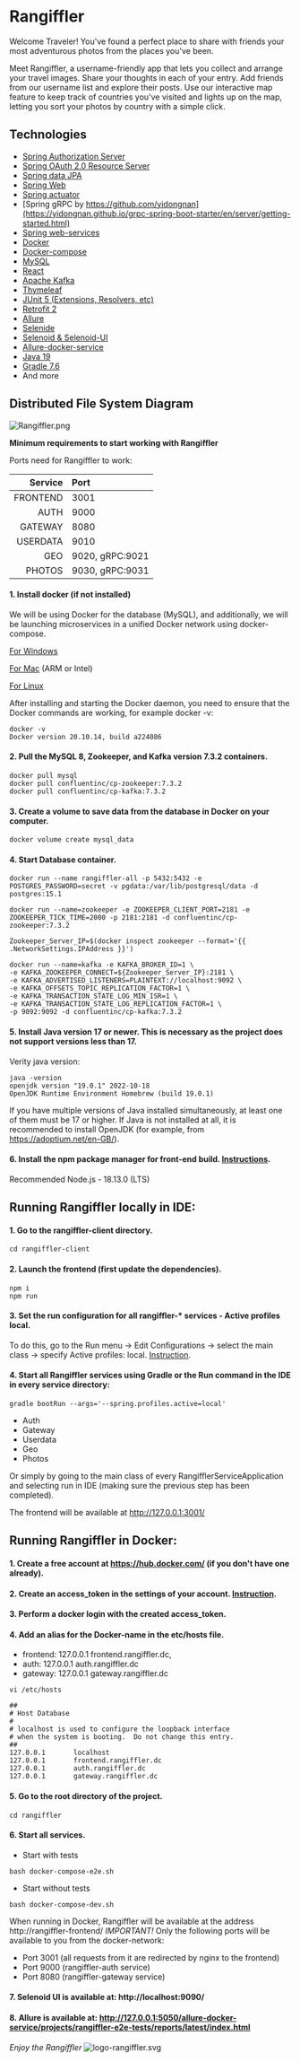 # Rangiffler

Welcome Traveler!
You've found a perfect place to share with friends your most adventurous photos 
from the places you've been.

Meet Rangiffler, a username-friendly app that lets you collect and arrange your travel images. 
Share your thoughts in each of your entry.
Add friends from our username list and explore their posts. 
Use our interactive map feature to keep track of countries you've visited and
lights up on the map, letting you sort your photos by 
country with a simple click.

## Technologies

- [Spring Authorization Server](https://spring.io/projects/spring-authorization-server)
- [Spring OAuth 2.0 Resource Server](https://docs.spring.io/spring-security/reference/servlet/oauth2/resource-server/index.html)
- [Spring data JPA](https://spring.io/projects/spring-data-jpa)
- [Spring Web](https://docs.spring.io/spring-framework/docs/current/reference/html/web.html#spring-web)
- [Spring actuator](https://docs.spring.io/spring-boot/docs/current/reference/html/actuator.html)
- [Spring gRPC by https://github.com/yidongnan](https://yidongnan.github.io/grpc-spring-boot-starter/en/server/getting-started.html)
- [Spring web-services](https://docs.spring.io/spring-ws/docs/current/reference/html/)
- [Docker](https://www.docker.com/resources/what-container/)
- [Docker-compose](https://docs.docker.com/compose/)
- [MySQL](https://www.mysql.com/why-mysql/)
- [React](https://ru.reactjs.org/docs/getting-started.html)
- [Apache Kafka](https://developer.confluent.io/quickstart/kafka-docker/)
- [Thymeleaf](https://www.thymeleaf.org/)
- [JUnit 5 (Extensions, Resolvers, etc)](https://junit.org/junit5/docs/current/username-guide/)
- [Retrofit 2](https://square.github.io/retrofit/)
- [Allure](https://docs.qameta.io/allure/)
- [Selenide](https://selenide.org/)
- [Selenoid & Selenoid-UI](https://aerokube.com/selenoid/latest/)
- [Allure-docker-service](https://github.com/fescobar/allure-docker-service)
- [Java 19](https://www.oracle.com/java/technologies/javase/jdk19-archive-downloads.html)
- [Gradle 7.6](https://docs.gradle.org/7.6/release-notes.html)
- And more

## Distributed File System Diagram
![Rangiffler.png](images%2FRangiffler.png)

**Minimum requirements to start working with Rangiffler**

Ports need for Rangiffler to work:

|      Service | Port            | 
|------------:|:----------------| 
|    FRONTEND | 3001            |
|        AUTH | 9000            |
|     GATEWAY | 8080            |
|    USERDATA | 9010            |
|         GEO | 9020, gRPC:9021 |
|      PHOTOS | 9030, gRPC:9031 |

#### 1. Install docker (if not installed)

We will be using Docker for the database (MySQL), and additionally, we will be launching 
microservices in a unified Docker network using docker-compose.

[For Windows](https://docs.docker.com/desktop/install/windows-install/)

[For Mac](https://docs.docker.com/desktop/install/mac-install/) (ARM or Intel)

[For Linux](https://docs.docker.com/desktop/install/linux-install/)

After installing and starting the Docker daemon, you need to ensure that the Docker commands 
are working, for example docker -v:

```posh
docker -v
Docker version 20.10.14, build a224086
```

#### 2. Pull the MySQL 8, Zookeeper, and Kafka version 7.3.2 containers.

```posh
docker pull mysql
docker pull confluentinc/cp-zookeeper:7.3.2
docker pull confluentinc/cp-kafka:7.3.2
```

#### 3. Create a volume to save data from the database in Docker on your computer.

```posh
docker volume create mysql_data
```

#### 4. Start Database container.

```posh
docker run --name rangiffler-all -p 5432:5432 -e POSTGRES_PASSWORD=secret -v pgdata:/var/lib/postgresql/data -d postgres:15.1

docker run --name=zookeeper -e ZOOKEEPER_CLIENT_PORT=2181 -e ZOOKEEPER_TICK_TIME=2000 -p 2181:2181 -d confluentinc/cp-zookeeper:7.3.2

Zookeeper_Server_IP=$(docker inspect zookeeper --format='{{ .NetworkSettings.IPAddress }}')

docker run --name=kafka -e KAFKA_BROKER_ID=1 \
-e KAFKA_ZOOKEEPER_CONNECT=${Zookeeper_Server_IP}:2181 \
-e KAFKA_ADVERTISED_LISTENERS=PLAINTEXT://localhost:9092 \
-e KAFKA_OFFSETS_TOPIC_REPLICATION_FACTOR=1 \
-e KAFKA_TRANSACTION_STATE_LOG_MIN_ISR=1 \
-e KAFKA_TRANSACTION_STATE_LOG_REPLICATION_FACTOR=1 \
-p 9092:9092 -d confluentinc/cp-kafka:7.3.2
```

#### 5. Install Java version 17 or newer. This is necessary as the project does not support versions less than 17.

Verity java version:

```posh
java -version
openjdk version "19.0.1" 2022-10-18
OpenJDK Runtime Environment Homebrew (build 19.0.1)
```

If you have multiple versions of Java installed simultaneously, at least one of them must be 17 or higher. 
If Java is not installed at all, it is recommended to install OpenJDK (for example, 
from https://adoptium.net/en-GB/).

#### 6. Install the npm package manager for front-end build. [Instructions](https://docs.npmjs.com/downloading-and-installing-node-js-and-npm).

Recommended Node.js - 18.13.0 (LTS)

## Running Rangiffler locally in IDE:

#### 1. Go to the rangiffler-client directory.

```posh
cd rangiffler-client
```

#### 2. Launch the frontend (first update the dependencies).

```posh
npm i
npm run
```

#### 3. Set the run configuration for all rangiffler-* services - Active profiles local.

To do this, go to the Run menu -> Edit Configurations -> select the main class -> specify Active profiles: local.
[Instruction](https://stackoverflow.com/questions/39738901/how-do-i-activate-a-spring-boot-profile-when-running-from-intellij).

#### 4. Start all Rangiffler services using Gradle or the Run command in the IDE in every service directory:

```posh
gradle bootRun --args='--spring.profiles.active=local'
```

- Auth
- Gateway
- Userdata
- Geo
- Photos

Or simply by going to the main class of every RangifflerServiceApplication and selecting run in IDE 
(making sure the previous step has been completed).

The frontend will be available at http://127.0.0.1:3001/

## Running Rangiffler in Docker:

#### 1. Create a free account at https://hub.docker.com/ (if you don't have one already).

#### 2. Create an access_token in the settings of your account. [Instruction](https://docs.docker.com/docker-hub/access-tokens/).

#### 3. Perform a docker login with the created access_token.

#### 4. Add an alias for the Docker-name in the etc/hosts file.
- frontend:  127.0.0.1 frontend.rangiffler.dc,
- auth:      127.0.0.1 auth.rangiffler.dc
- gateway:   127.0.0.1 gateway.rangiffler.dc

```posh
vi /etc/hosts
```

```posh
##
# Host Database
#
# localhost is used to configure the loopback interface
# when the system is booting.  Do not change this entry.
##
127.0.0.1       localhost
127.0.0.1       frontend.rangiffler.dc
127.0.0.1       auth.rangiffler.dc
127.0.0.1       gateway.rangiffler.dc
```

#### 5. Go to the root directory of the project.

```posh
cd rangiffler
```
#### 6. Start all services.

- Start with tests

```posh
bash docker-compose-e2e.sh
```

- Start without tests

```posh
bash docker-compose-dev.sh
```
When running in Docker, Rangiffler will be available at the address http://rangiffler-frontend/
*IMPORTANT!* Only the following ports will be available to you from the docker-network:
- Port 3001 (all requests from it are redirected by nginx to the frontend)
- Port 9000 (rangiffler-auth service)
- Port 8080 (rangiffler-gateway service)

#### 7. Selenoid UI is available at: http://localhost:9090/

#### 8. Allure is available at: http://127.0.0.1:5050/allure-docker-service/projects/rangiffler-e2e-tests/reports/latest/index.html

*Enjoy the Rangiffler*
![logo-rangiffler.svg](images%2Flogo-rangiffler.svg)